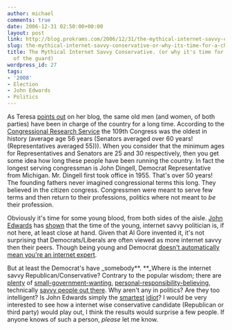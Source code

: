 ```yaml
---
author: michael
comments: true
date: 2006-12-31 02:50:00+00:00
layout: post
link: http://blog.prokrams.com/2006/12/31/the-mythical-internet-savvy-conservative-or-why-its-time-for-a-changing-of-the-guard/
slug: the-mythical-internet-savvy-conservative-or-why-its-time-for-a-changing-of-the-guard
title: The Mythical Internet Savvy Conservative. (or why it's time for a changing
  of the guard)
wordpress_id: 27
tags:
- '2008'
- Election
- John Edwards
- Politics
---
```


As Teresa [points out](http://teresacentric.com/2006/12/the-same-old-men/trackback/) on her blog, the same old men (and women, of both parties) have been in charge of the country for a long time. According to the [Congressional Research Service](http://www.senate.gov/reference/resources/pdf/RS22007.pdf) the 109th Congress was the oldest  in history (average age 56 years (Senators averaged over 60 years! (Representatives averaged 55))).  When you consider that the minimum ages for Representatives and Senators are 25 and 30 respectively, then you get some idea how long these people have been running the country.  In fact the longest serving congressman is John Dingell, Democrat Representative from Michigan.  Mr. Dingell first took office in 1955.  That's over 50 years!  The founding fathers never imagined congressional terms this long.  They believed in the citizen congress.  Congressmen were meant to serve few terms and then return to their professions, politics where not meant to _be_ their profession.  

Obviously it's time for some young blood, from both sides of the aisle.   [John Edwards](http://blog.johnedwards.com/) has [shown](http://scobleizer.com/2006/12/27/full-disclosure/) that the time of the young, internet savvy politician is, if not here, at least close at hand.   Given that Al Gore invented it, it's not surprising that Democrats/Liberals are often viewed as more internet savvy then their peers.  Though being young and Democrat [doesn't automatically mean you're an internet expert](http://www.searchmarketinggurus.com/search_marketing_gurus/2006/12/barack_obama_do.html). 

But at least the Democrat's have _somebody**.  **_Where is the internet savvy Republican/Conservative?   Contrary to the popular wisdom; there are [plenty](http://www.usrbingeek.com/) of [small-government-wanting](http://michellemalkin.com/index.htm), [personal-responsibility-believing](http://www.dailypundit.com/), technically [savvy people out there](http://camedwards.com/).  Why aren't any in politics?  Are they too intelligent?  Is John Edwards simply the [smartest](http://www.quoteworld.org/quotes/4583) [idiot](http://www.google.com/search?hl=en&lr=&q=politician+idiot&btnG=Search)?  I would be very interested to see how a internet wise conservative candidate (Republican or third party) would play out,  I think the results would surprise a few people.  If anyone knows of such a person, _please_ let me know.
